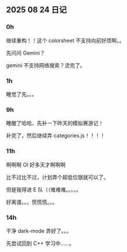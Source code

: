 ## 2025 08 24 日记

### $0\text{h}$

继续重构！！这个 colorsheet 不支持向前好烦啊。。

先问问 Gemini？

gemini 不支持网络搜索？烫完了。

### $1\text{h}$

睡觉了先。。。

### $9\text{h}$

睡醒了哈哈，先补一下昨天的模拟赛游记！

补完了，然后继续弄 categories.js！！！！

### $11\text{h}$

啊啊啊 OI 好多天才啊啊啊

比不过比不过，计划弄个超低位银就可以了。

但是我得进 E 队（（难难难。。。。。

好离谱。。。慌慌慌。。。

### $14\text{h}$

干净 dark-mode 弄好了。。。

先尝试回到 C++ 学习中……。